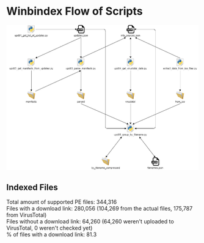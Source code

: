# Winbindex Flow of Scripts

![winbindex-scripts-flow.png](winbindex-scripts-flow.png)

## Indexed Files

<!--FileStats-->
Total amount of supported PE files: 344,316  
Files with a download link: 280,056 (104,269 from the actual files, 175,787 from VirusTotal)  
Files without a download link: 64,260 (64,260 weren't uploaded to VirusTotal, 0 weren't checked yet)  
% of files with a download link: 81.3  
<!--/FileStats-->
